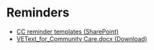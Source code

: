 # Reminders

- [CC reminder templates (SharePoint)](https://dvagov.sharepoint.com/sites/vhavetext/SitePages/Community-Care-Appointment-Reminders.aspx)
- [VEText_for_Community Care.docx (Download)](https://github.com/user-attachments/files/16315971/VEText_for_Community.Care.1.docx)

